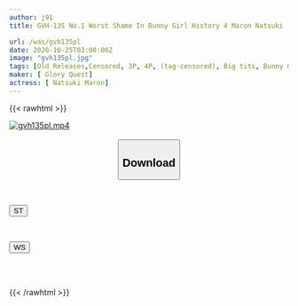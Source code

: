 ```yaml
---
author: j91
title: GVH-135 No.1 Worst Shame In Bunny Girl History 4 Maron Natsuki

url: /was/gvh135pl
date: 2020-10-25T03:00:00Z
image: "gvh135pl.jpg"
tags: [Old Releases,Censored, 3P, 4P, (tag-censored), Big tits, Bunny Girl, Solowork]
maker: [ Glory Quest]
actress: [ Natsuki Maron]
---
```



{{< rawhtml >}}

<div class="video" data-videoid="m7oz4eDb6atbj9O">
    <a href="javascript:;">
        <img src="/was/gvh135pl/gvh135pl.jpg" width="WIDTH" height="HEIGHT" alt="gvh135pl.mp4" loading="lazy">
    </a>
</div>

<script type="text/javascript" src="https://j91.asia/asset/on-demand-st.js"></script>

<br>
  <link rel="stylesheet" href="https://j91.asia/asset/bs5.css">
  
  <center>
  <button class="btn btn-primary" type="button" data-bs-toggle="collapse" data-bs-target=".multi-collapse" aria-expanded="false" aria-controls="multiCollapseExample1 multiCollapseExample2"><h2>Download</h2></button></center>
</p>
<div class="row">
  <div class="col">
    <div class="collapse multi-collapse" id="multiCollapseExample1">
      <div class="card card-body">
	      	      <br>
<div class="buttons">  
<p><a href="https://streamtape.to/v/m7oz4eDb6atbj9O" target="_blank"><button class="btn-hover color-3"><i class="fa fa-download"></i> ST</button></a></p></div>
    </div>
  </div>
</div>
  <div class="col">
    <div class="collapse multi-collapse" id="multiCollapseExample2">
      <div class="card card-body">
	      <br>
<div class="buttons">
<p><a href="https://wolfstream.tv/ylgwjrh0t0gj" target="_blank"><button class="btn-hover color-8"><i class="fa fa-download"></i> WS</button></a></p></div>
<br><br>
      </div>
    </div>
  </div>
</div>

{{< /rawhtml >}}